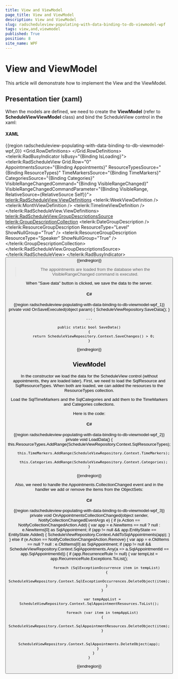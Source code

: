 ```yaml
---
title: View and ViewModel
page_title: View and ViewModel
description: View and ViewModel
slug: radscheduleview-populating-with-data-binding-to-db-viewmodel-wpf
tags: view,and,viewmodel
published: True
position: 8
site_name: WPF
---
```


# View and ViewModel

This article will demonstrate how to implement the View and the ViewModel.

## Presentation tier (xaml)

When the models are defined, we need to create the __ViewModel__ (refer to __ScheduleViewViewModel__ class) and bind the ScheduleView control in the xaml:

#### __XAML__

{{region radscheduleview-populating-with-data-binding-to-db-viewmodel-wpf_0}}
	<Grid x:Name="LayoutRoot" Background="White">
		<Grid.RowDefinitions>
			<RowDefinition Height="*"/>
			<RowDefinition Height="Auto"/>
		</Grid.RowDefinitions>
		<telerik:RadBusyIndicator IsBusy="{Binding IsLoading}">
			<telerik:RadScheduleView Grid.Row="0"	 
				AppointmentsSource="{Binding Appointments}"
				ResourceTypesSource="{Binding ResourceTypes}"
				TimeMarkersSource="{Binding TimeMarkers}"
				CategoriesSource="{Binding Categories}"
				VisibleRangeChangedCommand="{Binding VisibleRangeChanged}"
				VisibleRangeChangedCommandParameter="{Binding VisibleRange, RelativeSource={RelativeSource Self}}">
				<telerik:RadScheduleView.ViewDefinitions>
					<telerik:WeekViewDefinition />
					<telerik:MonthViewDefinition  />
					<telerik:TimelineViewDefinition />
				</telerik:RadScheduleView.ViewDefinitions>
				<telerik:RadScheduleView.GroupDescriptionsSource>
					<telerik:GroupDescriptionCollection>
						<telerik:DateGroupDescription />
						<telerik:ResourceGroupDescription ResourceType="Level" ShowNullGroup="True" />
						<telerik:ResourceGroupDescription ResourceType="Speaker" ShowNullGroup="True" />
					</telerik:GroupDescriptionCollection>
				</telerik:RadScheduleView.GroupDescriptionsSource>
			</telerik:RadScheduleView>
		</telerik:RadBusyIndicator>
		<Button Grid.Row="1" Content="Save data" HorizontalAlignment="Center" Command="{Binding SaveCommand}" VerticalAlignment="Center"/>
	</Grid>
{{endregion}}

>The appointments are loaded from the database when the VisibleRangeChanged command is executed.

When "Save data" button is clicked, we save the data to the server.

#### __C#__

{{region radscheduleview-populating-with-data-binding-to-db-viewmodel-wpf_1}}
	private void OnSaveExecuted(object param) 
	{
		ScheduleViewRepository.SaveData();
	}
	
	...
	
	public static bool SaveData()
	{
		return ScheduleViewRepository.Context.SaveChanges() > 0;
	}
{{endregion}}

## ViewModel

In the constructor we load the data for the ScheduleView control (without appointments, they are loaded later). First, we need to load the SqlResource and SqlResourceTypes. When both are loaded, we can added the resources to the ResourceTypes collection.				

Load the SqlTimeMarkers and the SqlCategories and add them to the TimeMarkers and Categories collections.

Here is the code:

#### __C#__

{{region radscheduleview-populating-with-data-binding-to-db-viewmodel-wpf_2}}
	private void LoadData()
	{
		this.ResourceTypes.AddRange(ScheduleViewRepository.Context.SqlResourceTypes);
	
		this.TimeMarkers.AddRange(ScheduleViewRepository.Context.TimeMarkers);
	
		this.Categories.AddRange(ScheduleViewRepository.Context.Categories);
	}
{{endregion}}

Also, we need to handle the Appointments.CollectionChanged event and in the handler we add or remove the items from the ObjectSets:

#### __C#__

{{region radscheduleview-populating-with-data-binding-to-db-viewmodel-wpf_3}}
	private void OnAppointmentsCollectionChanged(object sender, NotifyCollectionChangedEventArgs e)
	{
		if (e.Action == NotifyCollectionChangedAction.Add)
		{
			var app = e.NewItems == null ? null : e.NewItems[0] as SqlAppointment;
			if (app != null && app.EntityState == EntityState.Added)
			{
				ScheduleViewRepository.Context.AddToSqlAppointments(app);
			}
		}
		else if (e.Action == NotifyCollectionChangedAction.Remove)
		{
			var app = e.OldItems == null ? null : e.OldItems[0] as SqlAppointment;
			if (app != null && ScheduleViewRepository.Context.SqlAppointments.Any(a => a.SqlAppointmentId == app.SqlAppointmentId))
			{
				if (app.RecurrenceRule != null)
				{
					var tempList = app.RecurrenceRule.Exceptions.ToList();
	
					foreach (SqlExceptionOccurrence item in tempList)
					{
						ScheduleViewRepository.Context.SqlExceptionOccurrences.DeleteObject(item);
					}
				}
	
				var tempAppList = ScheduleViewRepository.Context.SqlAppointmentResources.ToList();
	
				foreach (var item in tempAppList)
				{
					ScheduleViewRepository.Context.SqlAppointmentResources.DeleteObject(item);
				}
	
				ScheduleViewRepository.Context.SqlAppointments.DeleteObject(app);
			}
		}
	}
{{endregion}}